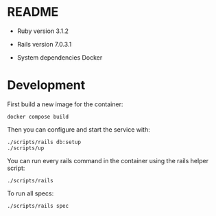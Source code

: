 # README

* Ruby version
  3.1.2

* Rails version
  7.0.3.1

* System dependencies
  Docker

# Development

First build a new image for the container:
```
docker compose build
```

Then you can configure and start the service with:
```
./scripts/rails db:setup
./scripts/up
```

You can run every rails command in the container using the rails helper script:
```
./scripts/rails
```

To run all specs:
```
./scripts/rails spec
```
